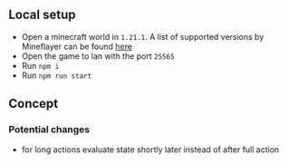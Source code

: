 ## Local setup

- Open a minecraft world in `1.21.1`. A list of supported versions by Mineflayer can be found [here](https://github.com/PrismarineJS/mineflayer/blob/master/lib/version.js#L1)
- Open the game to lan with the port `25565`
- Run `npm i`
- Run `npm run start`

## Concept

### Potential changes
- for long actions evaluate state shortly later instead of after full action